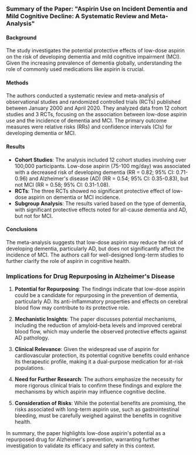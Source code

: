 ### Summary of the Paper: "Aspirin Use on Incident Dementia and Mild Cognitive Decline: A Systematic Review and Meta-Analysis"

#### Background
The study investigates the potential protective effects of low-dose aspirin on the risk of developing dementia and mild cognitive impairment (MCI). Given the increasing prevalence of dementia globally, understanding the role of commonly used medications like aspirin is crucial.

#### Methods
The authors conducted a systematic review and meta-analysis of observational studies and randomized controlled trials (RCTs) published between January 2000 and April 2020. They analyzed data from 12 cohort studies and 3 RCTs, focusing on the association between low-dose aspirin use and the incidence of dementia and MCI. The primary outcome measures were relative risks (RRs) and confidence intervals (CIs) for developing dementia or MCI.

#### Results
- **Cohort Studies**: The analysis included 12 cohort studies involving over 100,000 participants. Low-dose aspirin (75-100 mg/day) was associated with a decreased risk of developing dementia (RR = 0.82; 95% CI: 0.71-0.96) and Alzheimer's disease (AD) (RR = 0.54; 95% CI: 0.35-0.83), but not MCI (RR = 0.58; 95% CI: 0.31-1.08).
- **RCTs**: The three RCTs showed no significant protective effect of low-dose aspirin on dementia or MCI incidence.
- **Subgroup Analysis**: The results varied based on the type of dementia, with significant protective effects noted for all-cause dementia and AD, but not for MCI.

#### Conclusions
The meta-analysis suggests that low-dose aspirin may reduce the risk of developing dementia, particularly AD, but does not significantly affect the incidence of MCI. The authors call for well-designed long-term studies to further clarify the role of aspirin in cognitive health.

### Implications for Drug Repurposing in Alzheimer's Disease
1. **Potential for Repurposing**: The findings indicate that low-dose aspirin could be a candidate for repurposing in the prevention of dementia, particularly AD. Its anti-inflammatory properties and effects on cerebral blood flow may contribute to its protective role.

2. **Mechanistic Insights**: The paper discusses potential mechanisms, including the reduction of amyloid-beta levels and improved cerebral blood flow, which may underlie the observed protective effects against AD pathology.

3. **Clinical Relevance**: Given the widespread use of aspirin for cardiovascular protection, its potential cognitive benefits could enhance its therapeutic profile, making it a dual-purpose medication for at-risk populations.

4. **Need for Further Research**: The authors emphasize the necessity for more rigorous clinical trials to confirm these findings and explore the mechanisms by which aspirin may influence cognitive decline.

5. **Consideration of Risks**: While the potential benefits are promising, the risks associated with long-term aspirin use, such as gastrointestinal bleeding, must be carefully weighed against the benefits in cognitive health.

In summary, the paper highlights low-dose aspirin's potential as a repurposed drug for Alzheimer's prevention, warranting further investigation to validate its efficacy and safety in this context.
